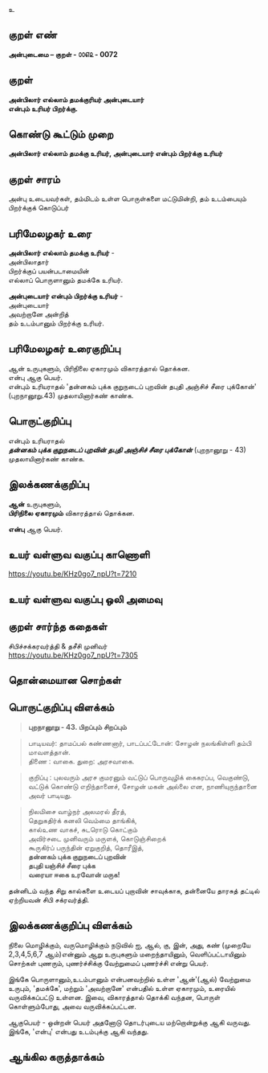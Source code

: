 உ

## குறள் எண் 

**அன்புடைமை – குறள் - ௦௦௭௨ - 0072**  

## குறள் 

**அன்பிலார் எல்லாம் தமக்குரியர் அன்புடையார்  
என்பும் உரியர் பிறர்க்கு.** 

## கொண்டு கூட்டும் முறை

**அன்பிலார் எல்லாம் தமக்கு உரியர், அன்புடையார் என்பும் பிறர்க்கு உரியர்**   

## குறள் சாரம் 

அன்பு உடையவர்கள், தம்மிடம் உள்ள பொருள்களை மட்டுமின்றி, தம் உடம்பையும் பிறர்க்குக் கொடுப்பர்  

## பரிமேலழகர் உரை

**அன்பிலார் எல்லாம் தமக்கு உரியர்** -  
அன்பிலாதார்  
பிறர்க்குப் பயன்படாமையின்  
எல்லாப் பொருளானும் தமக்கே உரியர்.  

**அன்புடையார் என்பும் பிறர்க்கு உரியர்** -  
அன்புடையார்  
அவற்றானே அன்றித்  
தம் உடம்பானும் பிறர்க்கு உரியர்.

## பரிமேலழகர் உரைகுறிப்பு   

ஆன் உருபுகளும், பிரிநிலை ஏகாரமும் விகாரத்தால் தொக்கன.  
என்பு ஆகு பெயர்.  
என்பும் உரியராதல் 'தன்னகம் புக்க குறுநடைப் புறவின் தபுதி அஞ்சிச் சீரை புக்கோன்' (புறநானூறு.43) முதலாயினார்கண் காண்க.  

## பொருட்குறிப்பு 

என்பும் உரியராதல்  
_**தன்னகம் புக்க குறுநடைப் புறவின் தபுதி அஞ்சிச் சீரை புக்கோன்**_ (புறநானூறு - 43) முதலாயினார்கண் காண்க.

## இலக்கணக்குறிப்பு  

**ஆன்** உருபுகளும்,  
**பிரிநிலை ஏகாரமும்** விகாரத்தால் தொக்கன.  

**என்பு** ஆகு பெயர்.   

## உயர் வள்ளுவ வகுப்பு காணொளி

https://youtu.be/KHz0go7_npU?t=7210

## உயர் வள்ளுவ வகுப்பு ஒலி அமைவு 

 
## குறள் சார்ந்த கதைகள் 

சிபிச்சக்கரவர்த்தி & தசீசி முனிவர்  
https://youtu.be/KHz0go7_npU?t=7305 

## தொன்மையான சொற்கள்


## பொருட்குறிப்பு விளக்கம்

>**புறநானூறு - 43. பிறப்பும் சிறப்பும்**

>பாடியவர்: தாமப்பல் கண்ணனார், பாடப்பட்டோன்: சோழன் நலங்கிள்ளி தம்பி மாவளத்தான்.  
>திணை : வாகை. துறை: அரசவாகை.  

>குறிப்பு : புலவரும் அரச குமரனும் வட்டுப் பொருவுழிக் கைகரப்ப, வெகுண்டு, வட்டுக் கொண்டு எறிந்தானைச், சோழன் மகன் அல்லை என, நாணியுருந்தானை அவர் பாடியது.  

>நிலமிசை வாழ்நர் அலமரல் தீரத்,  
>தெறுகதிர்க் கனலி வெம்மை தாங்கிக்,  
>கால்உண வாகச், சுடரொடு கொட்கும்  
>அவிர்சடை முனிவரும் மருளக், கொடுஞ்சிறைக்  
>கூருகிர்ப் பருந்தின் ஏறுகுறித், தொரீஇத்,  
>**தன்னகம் புக்க குறுநடைப் புறவின்  
>தபுதி யஞ்சிச் சீரை புக்க  
>வரையா ஈகை உரவோன் மருக!**  

தன்னிடம் வந்த சிறு கால்களை உடையப் புறாவின் சாவுக்காக, தன்னையே தாரசுத் தட்டில் ஏற்றியவன் சிபி சக்ரவர்த்தி. 

## இலக்கணக்குறிப்பு விளக்கம்

நிலை மொழிக்கும், வருமொழிக்கும் நடுவில் ஐ, ஆல், கு, இன், அது, கண் (முறையே 2,3,4,5,6,7 ஆம்)என்னும் ஆறு உருபுகளும் மறைந்தாயினும், வெளிப்பட்டாயினும் சொற்கள் புணரும், புணர்ச்சிக்கு வேற்றுமைப் புணர்ச்சி என்று பெயர். 

இங்கே பொருளானும்,உடம்பானும் என்பனவற்றில் உள்ள 'ஆன்'(ஆல்) வேற்றுமை உருபும், 'தமக்கே', மற்றும் 'அவற்றானே' என்பதில் உள்ள ஏகாரமும், உரையில் வருவிக்கப்பட்டு உள்ளன. இவை, விகாரத்தால் தொக்கி வந்தன, பொருள் கொள்ளும்போது, அவை வருவிக்கப்பட்டன.

ஆகுபெயர் - ஒன்றன் பெயர் அதனோடு தொடர்புடைய மற்றொன்றுக்கு ஆகி வருவது.	
இங்கே, 'என்பு' என்பது உடம்புக்கு ஆகி வந்தது.

## ஆங்கில கருத்தாக்கம் 



